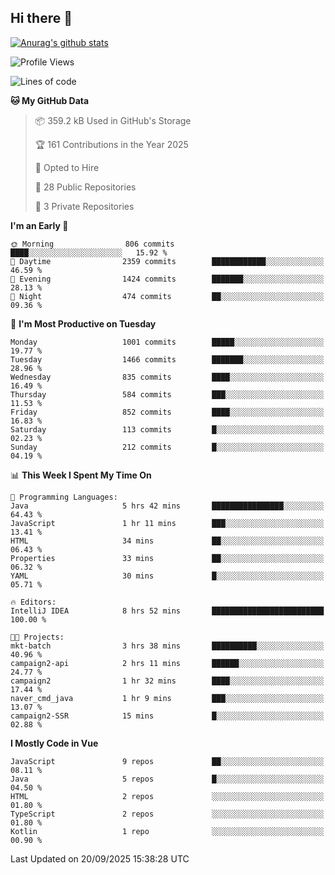 ## Hi there 👋

[![Anurag's github stats](https://github-readme-stats.vercel.app/api?username=Songwonseok)](https://github.com/anuraghazra/github-readme-stats)



<!--START_SECTION:waka-->
![Profile Views](http://img.shields.io/badge/Profile%20Views-0-blue)

![Lines of code](https://img.shields.io/badge/From%20Hello%20World%20I%27ve%20Written-34.8%20million%20lines%20of%20code-blue)

**🐱 My GitHub Data** 

> 📦 359.2 kB Used in GitHub's Storage 
 > 
> 🏆 161 Contributions in the Year 2025
 > 
> 💼 Opted to Hire
 > 
> 📜 28 Public Repositories 
 > 
> 🔑 3 Private Repositories 
 > 
**I'm an Early 🐤** 

```text
🌞 Morning                806 commits         ████░░░░░░░░░░░░░░░░░░░░░   15.92 % 
🌆 Daytime                2359 commits        ████████████░░░░░░░░░░░░░   46.59 % 
🌃 Evening                1424 commits        ███████░░░░░░░░░░░░░░░░░░   28.13 % 
🌙 Night                  474 commits         ██░░░░░░░░░░░░░░░░░░░░░░░   09.36 % 
```
📅 **I'm Most Productive on Tuesday** 

```text
Monday                   1001 commits        █████░░░░░░░░░░░░░░░░░░░░   19.77 % 
Tuesday                  1466 commits        ███████░░░░░░░░░░░░░░░░░░   28.96 % 
Wednesday                835 commits         ████░░░░░░░░░░░░░░░░░░░░░   16.49 % 
Thursday                 584 commits         ███░░░░░░░░░░░░░░░░░░░░░░   11.53 % 
Friday                   852 commits         ████░░░░░░░░░░░░░░░░░░░░░   16.83 % 
Saturday                 113 commits         █░░░░░░░░░░░░░░░░░░░░░░░░   02.23 % 
Sunday                   212 commits         █░░░░░░░░░░░░░░░░░░░░░░░░   04.19 % 
```


📊 **This Week I Spent My Time On** 

```text
💬 Programming Languages: 
Java                     5 hrs 42 mins       ████████████████░░░░░░░░░   64.43 % 
JavaScript               1 hr 11 mins        ███░░░░░░░░░░░░░░░░░░░░░░   13.41 % 
HTML                     34 mins             ██░░░░░░░░░░░░░░░░░░░░░░░   06.43 % 
Properties               33 mins             ██░░░░░░░░░░░░░░░░░░░░░░░   06.32 % 
YAML                     30 mins             █░░░░░░░░░░░░░░░░░░░░░░░░   05.71 % 

🔥 Editors: 
IntelliJ IDEA            8 hrs 52 mins       █████████████████████████   100.00 % 

🐱‍💻 Projects: 
mkt-batch                3 hrs 38 mins       ██████████░░░░░░░░░░░░░░░   40.96 % 
campaign2-api            2 hrs 11 mins       ██████░░░░░░░░░░░░░░░░░░░   24.77 % 
campaign2                1 hr 32 mins        ████░░░░░░░░░░░░░░░░░░░░░   17.44 % 
naver_cmd_java           1 hr 9 mins         ███░░░░░░░░░░░░░░░░░░░░░░   13.07 % 
campaign2-SSR            15 mins             █░░░░░░░░░░░░░░░░░░░░░░░░   02.88 % 
```

**I Mostly Code in Vue** 

```text
JavaScript               9 repos             ██░░░░░░░░░░░░░░░░░░░░░░░   08.11 % 
Java                     5 repos             █░░░░░░░░░░░░░░░░░░░░░░░░   04.50 % 
HTML                     2 repos             ░░░░░░░░░░░░░░░░░░░░░░░░░   01.80 % 
TypeScript               2 repos             ░░░░░░░░░░░░░░░░░░░░░░░░░   01.80 % 
Kotlin                   1 repo              ░░░░░░░░░░░░░░░░░░░░░░░░░   00.90 % 
```




 Last Updated on 20/09/2025 15:38:28 UTC
<!--END_SECTION:waka-->
